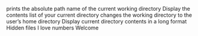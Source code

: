 prints the absolute path name of the current working directory
Display the contents list of your current directory
changes the working directory to the user’s home directory
Display current directory contents in a long format
Hidden files
I love numbers
Welcome
